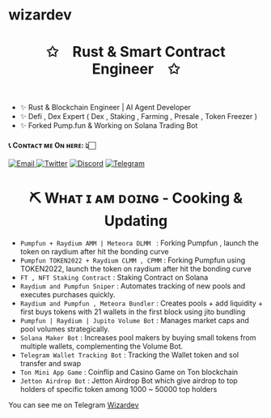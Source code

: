 # wizardev
<!--
### ⭐Star & 🍴Fork
-->
<p align="center">
    <h1 align="center">✩&emsp;Rust & Smart Contract Engineer&emsp;✩</h1>
</p>
<br>

</div>

- ✨ Rust & Blockchain Engineer | AI Agent Developer
- ✨ Defi , Dex Expert ( Dex , Staking , Farming , Presale , Token Freezer )
- ✨ Forked Pump.fun & Working on Solana Trading Bot


<h4> 📞 Cᴏɴᴛᴀᴄᴛ ᴍᴇ Oɴ ʜᴇʀᴇ: 👆🏻 </h4>

<div style={{display : flex ; justify-content : space-evenly}}> 
    <a href="mailto:nakao95911@gmail.com" target="_blank">
        <img alt="Email"
        src="https://img.shields.io/badge/Email-00599c?style=for-the-badge&logo=gmail&logoColor=white"/>
    </a>
     <a href="https://x.com/_wizardev" target="_blank"><img alt="Twitter"
        src="https://img.shields.io/badge/Twitter-000000?style=for-the-badge&logo=x&logoColor=white"/></a>
     <a href="https://discordapp.com/users/471524111512764447" target="_blank"><img alt="Discord"
        src="https://img.shields.io/badge/Discord-7289DA?style=for-the-badge&logo=discord&logoColor=white"/></a> 
    <a href="https://t.me/wizardev" target="_blank"><img alt="Telegram"
        src="https://img.shields.io/badge/Telegram-26A5E4?style=for-the-badge&logo=telegram&logoColor=white"/></a>
</div>


<h1 style="text-align : center"> ⛏ Wʜᴀᴛ ɪ ᴀᴍ ᴅᴏɪɴɢ - Cooking & Updating </h1>

- ```Pumpfun + Raydium AMM | Meteora DLMM ``` : Forking Pumpfun , launch the token on raydium after hit the bonding curve
- ```Pumpfun TOKEN2022 + Raydium CLMM , CPMM``` : Forking Pumpfun using TOKEN2022, launch the token on raydium after hit the bonding curve
- ```FT , NFT Staking Contract``` : Staking Contract on Solana
- ```Raydium and Pumpfun Sniper``` : Automates tracking of new pools and executes purchases quickly.
- ```Raydium and Pumpfun , Meteora Bundler``` : Creates pools + add liquidity + first buys tokens with 21 wallets in the first block using jito bundling
- ```Pumpfun | Raydium | Jupito Volume Bot``` : Manages market caps and pool volumes strategically.
- ```Solana Maker Bot``` : Increases pool makers by buying small tokens from multiple wallets, complementing the Volume Bot.
- ```Telegram Wallet Tracking Bot``` : Tracking the Wallet token and sol transfer and swap
- ```Ton Mini App Game``` : Coinflip and Casino Game on Ton blockchain
- ```Jetton Airdrop Bot``` : Jetton Airdrop Bot which give airdrop to top holders of specific token among 1000 ~ 50000 top holders

You can see me on Telegram [Wizardev](https://t.me/wizardev)

<!--
**anti-dominator/anti-dominator** is a ✨ _special_ ✨ repository because its `README.md` (this file) appears on your GitHub profile.

Here are some ideas to get you started:

- 🔭 I’m currently working on ...
- 🌱 I’m currently learning ...
- 👯 I’m looking to collaborate on ...
- 🤔 I’m looking for help with ...
- 💬 Ask me about ...
- 📫 How to reach me: ...
- 😄 Pronouns: ...
- ⚡ Fun fact: ...
-->


